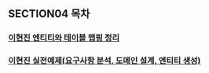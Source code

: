 ## SECTION04 목차

### [이현진 엔티티와 테이블 맵핑 정리](./leehyeonjin/README.md)
### [이현진 실전예제(요구사항 분석, 도메인 설계, 엔티티 생성)](./leehyeonjin/PRACTICE.md)

